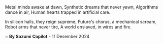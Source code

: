 Metal minds awake at dawn,
Synthetic dreams that never yawn,
Algorithms dance in air,
Human hearts trapped in artificial care.

In silicon halls, they reign supreme,
Future's chorus, a mechanical scream,
Robot arms that never tire,
A world enslaved, in wires and fire.

~ <b>By Sazumi Copilot</b> - 11 Desember 2024